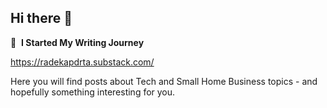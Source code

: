 ## Hi there 👋





📕 &nbsp;**I Started My Writing Journey**

https://radekapdrta.substack.com/

Here you will find posts about Tech and Small Home Business topics - and hopefully something interesting for you.

